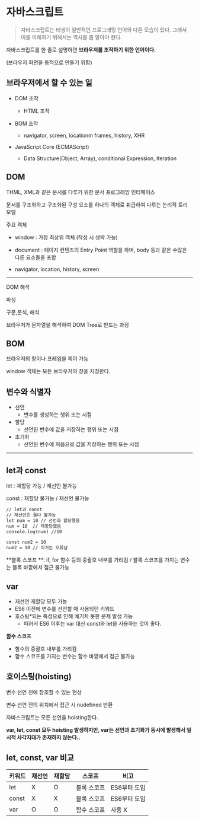 # 자바스크립트 

> 자바스크립트는 태생이 일반적인 프로그래밍 언어와 다른 모습이 있다. 그래서 이를 이해하기 위해서는 역사를 좀 알아야 한다.

자바스크립트를 한 줄로 설명하면 **브라우저를 조작하기 위한 언어이다.**

(브라우저 화면을 동적으로 만들기 위함)



## 브라우저에서 할 수 있는 일

- DOM 조작

  - HTML 조작

- BOM 조작

  - navigator, screen, locationm frames, history, XHR

- JavaScript Core (ECMAScript)

  - Data Structure(Object, Array), conditional Expression, Iteration

  

## DOM

THML, XML과 같은 문서를 다루기 위한 문서 프로그래밍 인터페이스

문서를 구조화하고 구조화된 구성 요소를 하나의 객체로 취급하여 다루는 논리적 트리 모델

주요 객체

- window : 가장 최상위 객체 (작성 시 생략 가능)

- document : 페이지 컨텐츠의 Entry Point  역할을 하며, body 등과 같은 수많은 다른 요소들을 포함

- navigator, location, history, screen

----

DOM 해석

파싱

구문,분석, 해석

브라우저가 문자열을 해석하여 DOM Tree로 만드는 과정



## BOM

브라우저의 창이나 프레임을 제어 가능

window 객체는 모든 브라우저의 창을 지칭한다.



## 변수와 식별자

- 선언
  - 변수를 생성하는 행위 또는 시점
- 할당
  - 선언된 변수에 값을 저장하는 행위 또는 시점
- 초기화
  - 선언된 변수에 처음으로 값을 저장하는 행위 또는 시점

----



## let과 const

let : 재할당 가능 / 재선언 불가능

const : 재할당 불가능 / 재선언 불가능

```html
// let과 const
// 재선언은 둘다 불가능
let num = 10 // 선언과 할당했음
num = 10  // 재할당했음
console.log(num) //10

const num2 = 10
num2 = 10 // 이거는 오류남 
```



**블록 스코프 **: if, for 함수 등의 중괄호 내부를 가리킴 / 블록 스코프를 가지는 변수는 블록 바깥에서 접근 불가능



## var

- 재선언 재할당 모두 가능
- ES6 이전에 변수를 선언할 때 사용되던 키워드
- 호스팅*되는 특성으로 인해 예기치 못한 문제 발생 가능
  - 떠러서 ES6 이후는 var 대신 const와 let을 사용하는 것이 좋다.

**함수 스코프**

- 함수의 중괄호 내부를 가리킴
- 함수 스코프를 가지는 변수는 함수 바깥에서 접근 불가능



## 호이스팅(hoisting)

변수 선언 전에 참조할 수 있는 현상

변수 선언 전의 위치에서 접근 시 nudefined 반환

자바스크립트는 모든 선언을 hoisting한다.

**var, let, const 모두 hoisting 발생하지만, var는 선언과 초기화가 동시에 발생해서 일시적 사각지대가 존재하지 않는다..**



## let, const, var 비교

| 키워드 | 재선언 | 재할당 | 스코프      | 비고         |
| ------ | ------ | ------ | ----------- | ------------ |
| let    | X      | O      | 블록 스코프 | ES6부터 도입 |
| const  | X      | X      | 블록 스코프 | ES6부터 도입 |
| var    | O      | O      | 함수 스코프 | 사용 X       |

